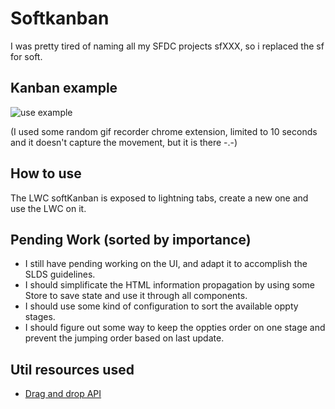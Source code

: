 # Softkanban

I was pretty tired of naming all my SFDC projects sfXXX, so i replaced the sf for soft.

## Kanban example

![use example](./readme-resources/chrome-capture-2022-5-18.gif)

(I used some random gif recorder chrome extension, limited to 10 seconds and it doesn't capture the movement, but it is there -.-)

## How to use

The LWC softKanban is exposed to lightning tabs, create a new one and use the LWC on it.

## Pending Work (sorted by importance)

- I still have pending working on the UI, and adapt it to accomplish the SLDS guidelines.
- I should simplificate the HTML information propagation by using some Store to save state and use it through all components.
- I should use some kind of configuration to sort the available oppty stages.
- I should figure out some way to keep the oppties order on one stage and prevent the jumping order based on last update.

## Util resources used

- [Drag and drop API](https://web.dev/i18n/es/drag-and-drop/)